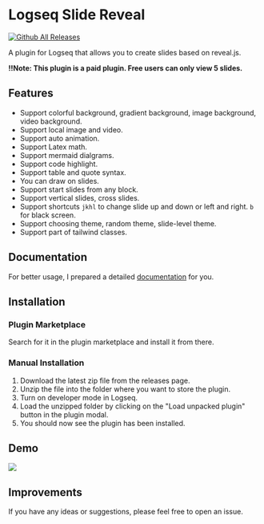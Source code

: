 # Logseq Slide Reveal

[![Github All Releases](https://img.shields.io/github/downloads/vipzhicheng/logseq-plugin-slide-reveal/total.svg)](https://github.com/vipzhicheng/logseq-plugin-slide-reveal/releases)

A plugin for Logseq that allows you to create slides based on reveal.js.

**!!Note: This plugin is a paid plugin. Free users can only view 5 slides.**

## Features

- Support colorful background, gradient background, image background, video background.
- Support local image and video.
- Support auto animation.
- Support Latex math.
- Support mermaid dialgrams.
- Support code highlight.
- Support table and quote syntax.
- You can draw on slides.
- Support start slides from any block.
- Support vertical slides, cross slides.
- Support shortcuts `jkhl` to change slide up and down or left and right. `b` for black screen.
- Support choosing theme, random theme, slide-level theme.
- Support part of tailwind classes.

## Documentation

For better usage, I prepared a detailed [documentation](https://www.vipzhicheng.com/logseq-plugin-slide-reveal/) for you.

## Installation

### Plugin Marketplace

Search for it in the plugin marketplace and install it from there.

### Manual Installation

1. Download the latest zip file from the releases page.
1. Unzip the file into the folder where you want to store the plugin.
1. Turn on developer mode in Logseq.
1. Load the unzipped folder by clicking on the "Load unpacked plugin" button in the plugin modal.
1. You should now see the plugin has been installed.

## Demo

![](./demo.gif)

## Improvements

If you have any ideas or suggestions, please feel free to open an issue.
